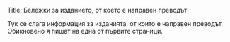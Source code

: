 Title: Бележки за изданието, от което е направен преводът

Тук се слага информация за изданията, от които е направен преводът. Обикновено я пишат на една от първите страници.
